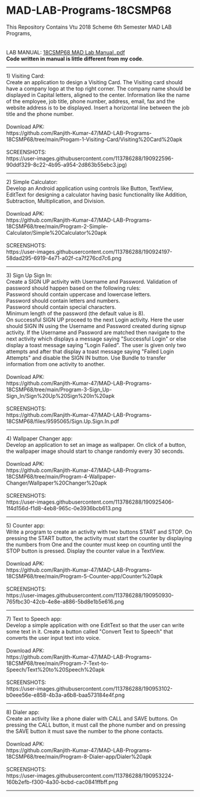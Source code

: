 # MAD-LAB-Programs-18CSMP68
 This Repository Contains Vtu 2018 Scheme 6th Semester MAD LAB Programs,
 <br/>
 <br/>
 <br/>
 LAB MANUAL:
 [18CSMP68 MAD Lab Manual..pdf](https://github.com/Ranjith-Kumar-47/MAD-LAB-Programs-18CSMP68/files/9594974/18CSMP68.MAD.Lab.Manual.pdf)
<br/>
**Code written in manual is little different from my code**.
<hr/>
 1) Visiting Card:
 <br/>
Create an application to design a Visiting Card. The Visiting card should have a company logo at the top right corner. The company name should be displayed in Capital letters, aligned to the center. Information like the name of the employee, job title, phone number, address, email, fax and the website address is to be displayed. Insert a horizontal line between the job title and the phone number.
<br/>
<br/>
Download APK:
<br/>
https://github.com/Ranjith-Kumar-47/MAD-LAB-Programs-18CSMP68/tree/main/Progam-1-Visiting-Card/Visiting%20Card%20apk
<br/>
<br/>
SCREENSHOTS:
<br/>
https://user-images.githubusercontent.com/113786288/190922596-90ddf329-8c22-4b95-a954-2d863b55ebc3.jpg)
<hr/>
 2) Simple Calculator:
 <br/>
Develop an Android application using controls like Button, TextView, EditText for designing a calculator having basic functionality like Addition, Subtraction, Multiplication, and Division.
<br/>
<br/>
Download APK:
<br/>
https://github.com/Ranjith-Kumar-47/MAD-LAB-Programs-18CSMP68/tree/main/Program-2-Simple-Calculator/Simple%20Calculator%20apk
<br/>
<br/>
SCREENSHOTS:
<br/>
https://user-images.githubusercontent.com/113786288/190924197-58dad295-6919-4e71-a02f-ca7f276cd7c6.png
<hr/>
 3) Sign Up Sign In:
 <br/>
Create a SIGN UP activity with Username and Password. Validation of password should happen based on the following rules:<br/>
Password should contain uppercase and lowercase letters.<br/>
Password should contain letters and numbers.<br/>
Password should contain special characters.<br/>
Minimum length of the password (the default value is 8).<br/>
On successful SIGN UP proceed to the next Login activity. Here the user should SIGN IN using the Username and Password created during signup activity. If the Username and Password are matched then navigate to the next activity which displays a message saying "Successful Login" or else display a toast message saying "Login Failed". The user is given only two attempts and after that display a toast message saying "Failed Login Attempts" and disable the SIGN IN button. Use Bundle to transfer information from one activity to another.
<br/>
<br/>
Download APK:
<br/>
https://github.com/Ranjith-Kumar-47/MAD-LAB-Programs-18CSMP68/tree/main/Program-3-Sign_Up-Sign_In/Sign%20Up%20Sign%20In%20apk
<br/>
<br/>
SCREENSHOTS:
<br/>
https://github.com/Ranjith-Kumar-47/MAD-LAB-Programs-18CSMP68/files/9595065/Sign.Up.Sign.In.pdf
<hr/>
 4) Wallpaper Changer app:
 <br/>
Develop an application to set an image as wallpaper. On click of a button, the wallpaper image should start to change randomly every 30 seconds.
<br/>
<br/>
Download APK:
<br/>
https://github.com/Ranjith-Kumar-47/MAD-LAB-Programs-18CSMP68/tree/main/Program-4-Wallpaper-Changer/Wallpaper%20Changer%20apk
<br/>
<br/>
SCREENSHOTS:
<br/>
https://user-images.githubusercontent.com/113786288/190925406-1f4d156d-f1d8-4eb8-965c-0e3936bcb613.png
<hr/>
 5) Counter app:
 <br/>
Write a program to create an activity with two buttons START and STOP. On pressing the START button, the activity must start the counter by displaying the numbers from One and the counter must keep on counting until the STOP button is pressed. Display the counter value in a TextView.
<br/>
<br/>
Download APK:
<br/>
https://github.com/Ranjith-Kumar-47/MAD-LAB-Programs-18CSMP68/tree/main/Program-5-Counter-app/Counter%20apk
<br/>
<br/>
SCREENSHOTS:
<br/>
https://user-images.githubusercontent.com/113786288/190950930-765fbc30-42cb-4e8e-a886-5bd8e1b5e616.png
<hr/>
 7) Text to Speech app:
 <br/>
Develop a simple application with one EditText so that the user can write some text in it. Create a button called "Convert Text to Speech" that converts the user input text into voice.
<br/>
<br/>
Download APK:
<br/>
https://github.com/Ranjith-Kumar-47/MAD-LAB-Programs-18CSMP68/tree/main/Program-7-Text-to-Speech/Text%20to%20Speech%20apk
<br/>
<br/>
SCREENSHOTS:
<br/>
https://user-images.githubusercontent.com/113786288/190953102-b0eee56e-e858-4b3a-a6b8-baa573184e4f.png
<hr/>
 8) Dialer app:
 <br/>
Create an activity like a phone dialer with CALL and SAVE buttons. On pressing the CALL button, it must call the phone number and on pressing the SAVE button it must save the number to the phone contacts.
<br/>
<br/>
Download APK:
<br/>
https://github.com/Ranjith-Kumar-47/MAD-LAB-Programs-18CSMP68/tree/main/Program-8-Dialer-app/Dialer%20apk
<br/>
<br/>
SCREENSHOTS:
<br/>
https://user-images.githubusercontent.com/113786288/190953224-160b2efb-f300-4a30-bcbd-cac0841ffbff.png
<hr/>
